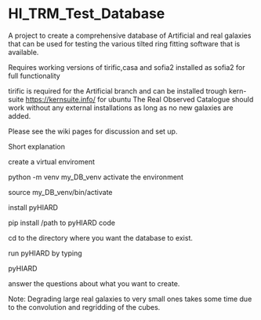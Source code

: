 # HI_TRM_Test_Database
A project to create a comprehensive database of Artificial and real galaxies that can be used for testing the various tilted ring fitting software that is available.


Requires working versions of tirific,casa and sofia2 installed as sofia2 for full functionality

tirific is required for the Artificial branch and can be installed trough kern-suite https://kernsuite.info/ for ubuntu
The Real Observed Catalogue should work without any external installations as long as no new galaxies are added.


Please see the wiki pages for discussion and set up.

Short explanation

create a virtual enviroment


python -m venv my_DB_venv
activate the environment

source my_DB_venv/bin/activate

install pyHIARD

pip install /path to pyHIARD code

cd to the directory where you want the database to exist.

run pyHIARD by typing

pyHIARD

answer the questions about what you want to create.


Note: Degrading large real galaxies to very small ones takes some time due to the convolution and regridding of the cubes. 
